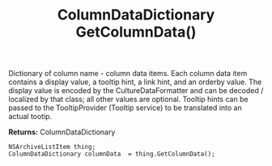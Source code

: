 ﻿---
uid: crmscript_ref_NSArchiveListItem_GetColumnData
title: ColumnDataDictionary GetColumnData()
intellisense: NSArchiveListItem.GetColumnData
keywords: NSArchiveListItem, GetColumnData
so.topic: reference
---

Dictionary of column name - column data items. Each column data item contains a display value, a tooltip hint, a link hint, and an orderby value. <para/>The display value is encoded by the CultureDataFormatter and can be decoded / localized by that class; all other values are optional. <para/>Tooltip hints can be passed to the TooltipProvider (Tooltip service) to be translated into an actual tootip.

**Returns:** ColumnDataDictionary


```crmscript
NSArchiveListItem thing;
ColumnDataDictionary columnData  = thing.GetColumnData();
```


